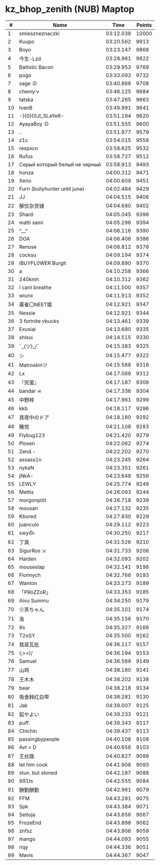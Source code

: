 # kz_bhop_zenith (NUB) Maptop

|  # | Name | Time | Points |
|-------------- | -------------- | -------------- | -------------- | 
| 1 | smieszneznaczki | 03:12.038 | 10000 | 
| 2 | Kuupo | 03:20.562 | 9913 | 
| 3 | Boyo | 03:23.147 | 9868 | 
| 4 | 今生-Lzd | 03:28.961 | 9822 | 
| 5 | Ballistic Bacon | 03:29.953 | 9769 | 
| 6 | pogo | 03:33.093 | 9732 | 
| 7 | sage :D | 03:40.866 | 9708 | 
| 8 | chemy:v | 03:46.125 | 9684 | 
| 9 | tatska | 03:47.265 | 9663 | 
| 10 | IvanB | 03:49.991 | 9641 | 
| 11 | -}{0}{0JI_SLaYeR- | 03:51.194 | 9620 | 
| 12 | AyayaBoy :D | 03:51.555 | 9600 | 
| 13 | .. | 03:51.977 | 9579 | 
| 14 | z1c | 03:54.015 | 9558 | 
| 15 | respxcn | 03:58.625 | 9532 | 
| 16 | Rufus | 03:58.727 | 9512 | 
| 17 | Серый который белый не черный | 03:58.913 | 9493 | 
| 18 | honza | 04:00.312 | 9471 | 
| 19 | Xeno | 04:00.609 | 9451 | 
| 20 | Furri (bullyhunter until june) | 04:02.484 | 9429 | 
| 21 | JJ | 04:04.515 | 9406 | 
| 22 | 解忧杂货铺 | 04:04.680 | 9402 | 
| 23 | Shard | 04:05.045 | 9398 | 
| 24 | matti sami | 04:05.296 | 9394 | 
| 25 | ^__^ | 04:06.116 | 9390 | 
| 26 | DOA | 04:06.406 | 9386 | 
| 27 | Renuse | 04:08.812 | 9378 | 
| 28 | cocksu | 04:09.194 | 9374 | 
| 29 | iBUYFL0WER Burgit | 04:09.890 | 9370 | 
| 30 | a | 04:10.258 | 9366 | 
| 31 | 240kmh | 04:10.312 | 9362 | 
| 32 | i cant breathe | 04:11.500 | 9357 | 
| 33 | wiunx | 04:11.913 | 9352 | 
| 34 | 薬雀〇NEET姬 | 04:12.921 | 9347 | 
| 35 | Nessie | 04:12.921 | 9344 | 
| 36 | 3 fortnite vbucks | 04:13.461 | 9339 | 
| 37 | Exusiai | 04:13.680 | 9335 | 
| 38 | shisui | 04:14.515 | 9330 | 
| 39 | ¯\_(ツ)_/¯ | 04:15.383 | 9325 | 
| 40 | シ | 04:15.477 | 9322 | 
| 41 | Matroskinツ | 04:15.566 | 9318 | 
| 42 | Lx | 04:17.069 | 9312 | 
| 43 | 『完蛋』 | 04:17.187 | 9308 | 
| 44 | bandar ☠ | 04:17.336 | 9304 | 
| 45 | 中野梓 | 04:17.961 | 9299 | 
| 46 | kkb | 04:18.117 | 9296 | 
| 47 | 真夜中のドア | 04:18.180 | 9292 | 
| 48 | 睡觉 | 04:21.108 | 9283 | 
| 49 | Flybug123 | 04:21.420 | 9279 | 
| 50 | Ploxen | 04:22.062 | 9274 | 
| 51 | Zend.- | 04:22.202 | 9270 | 
| 52 | assass1n | 04:23.245 | 9264 | 
| 53 | nykaN | 04:23.351 | 9261 | 
| 54 | jNkA- | 04:23.648 | 9256 | 
| 55 | LEWLY | 04:25.774 | 9248 | 
| 56 | Mettis | 04:26.093 | 9244 | 
| 57 | morgonplöt | 04:26.718 | 9239 | 
| 58 | mousan | 04:27.132 | 9235 | 
| 59 | Kbored | 04:27.930 | 9229 | 
| 60 | juanculo | 04:29.112 | 9223 | 
| 61 | swy𐂃 | 04:30.250 | 9217 | 
| 62 | 丁真 | 04:31.526 | 9210 | 
| 63 | SigurRos :v | 04:31.733 | 9206 | 
| 64 | Harden | 04:32.093 | 9202 | 
| 65 | mouseslap | 04:32.141 | 9198 | 
| 66 | Flonnych | 04:32.766 | 9193 | 
| 67 | Wanton | 04:33.273 | 9189 | 
| 68 | 「PRoZZoR」 | 04:33.353 | 9185 | 
| 69 | Aivu Summu | 04:34.250 | 9179 | 
| 70 | ❀茶ちゃん | 04:35.101 | 9174 | 
| 71 | 洛 | 04:35.156 | 9170 | 
| 72 | 9s | 04:35.327 | 9166 | 
| 73 | T2oSY | 04:35.500 | 9162 | 
| 74 | 我是瓦批 | 04:36.117 | 9157 | 
| 75 | (;><)/ | 04:36.194 | 9153 | 
| 76 | Samuel | 04:36.569 | 9149 | 
| 77 | 山鸡 | 04:38.180 | 9141 | 
| 78 | 王木木 | 04:38.202 | 9138 | 
| 79 | bear | 04:38.218 | 9134 | 
| 80 | 吸食韩红白带 | 04:38.281 | 9130 | 
| 81 | Jak | 04:39.007 | 9125 | 
| 82 | 狐やよい | 04:39.233 | 9121 | 
| 83 | puff. | 04:39.343 | 9117 | 
| 84 | Chichin | 04:39.437 | 9113 | 
| 85 | passingbypeople | 04:40.108 | 9108 | 
| 86 | Avt = D | 04:40.656 | 9103 | 
| 87 | 王丝路 | 04:40.827 | 9099 | 
| 88 | let him cook | 04:41.906 | 9093 | 
| 89 | stun. but stoned | 04:42.187 | 9088 | 
| 90 | 991ts | 04:42.555 | 9084 | 
| 91 | 酬勤酬勤 | 04:42.961 | 9079 | 
| 92 | FFM | 04:43.281 | 9075 | 
| 93 | Spk | 04:43.384 | 9071 | 
| 94 | Seitoja | 04:43.656 | 9067 | 
| 95 | FrozeEnd | 04:43.898 | 9062 | 
| 96 | znfsz | 04:43.906 | 9059 | 
| 97 | mango | 04:44.093 | 9055 | 
| 98 | riqy | 04:44.336 | 9051 | 
| 99 | Mavis | 04:44.367 | 9047 | 

